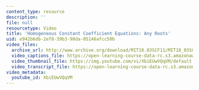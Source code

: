 ```yaml
---
content_type: resource
description: ''
file: null
resourcetype: Video
title: 'Homogeneous Constant Coefficient Equations: Any Roots'
uid: e942b6db-2ef8-39b3-98da-05146afcc50b
video_files:
  archive_url: http://www.archive.org/download/MIT18.03SCF11/MIT18_03SC_110726_L5_300k.mp4
  video_captions_file: https://open-learning-course-data-rc.s3.amazonaws.com/18-03sc-differential-equations-fall-2011/af1c0bf5019255b7bf63561ad0b09bad_XbiEUwVQqVM.vtt
  video_thumbnail_file: https://img.youtube.com/vi/XbiEUwVQqVM/default.jpg
  video_transcript_file: https://open-learning-course-data-rc.s3.amazonaws.com/18-03sc-differential-equations-fall-2011/dfc5d6a7370f1324d977681f2370abfb_XbiEUwVQqVM.pdf
video_metadata:
  youtube_id: XbiEUwVQqVM
---
```

